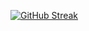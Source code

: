 <a href="https://git.io/streak-stats"><img src="https://github-readme-streak-stats.herokuapp.com?user=kshithij-code&theme=merko&hide_border=true&border_radius=8.3&date_format=j%20M%5B%20Y%5D&card_width=845&card_height=450" alt="GitHub Streak" /></a>
